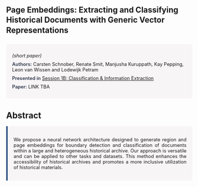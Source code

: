 
<style>    
    h2 {
        margin-top: 0;
        margin-bottom: 1.5rem;
        line-height: 1.3;
    }
    
    h3 {
        margin-top: 2rem;
        margin-bottom: 1rem;
        font-size: 1.4rem;
        font-weight:bold;
    }
    
    .metadata {
        background-color: rgba(96,24,67,0.03);
        padding: 1rem;
        font-size:0.8rem;
        border-radius: 6px;
        margin-bottom: 2rem;
    }
    
    .metadata p {
        margin: 0.5rem 0;
    }
    
    .abstract {
        text-align: justify;
        font-size:0.8rem;
        padding: 1rem;
        background-color: rgba(96,24,67,0.03);
        border-left: 4px solid #2c5282;
        border-radius: 0 6px 6px 0;
    }
    
    strong {
        color: #2d3748;
        font-weight: 600;
    }
</style>
<main role="main">
<h2>Page Embeddings: Extracting and Classifying Historical Documents with Generic Vector Representations</h2>

<section class="metadata">
<p style='font-size:0.8rem'><i>(short paper)</i></p>
<p><strong>Authors:</strong> Carsten Schnober, Renate Smit, Manjusha Kuruppath, Kay Pepping, Leon van Wissen and Lodewijk Petram</p>
<p><strong>Presented in</strong> <a href="/programme/#session1B">Session 1B: Classification & Information Extraction</a></p>
<p><strong>Paper:</strong> LINK TBA</p>
</section>

<section>
<h3>Abstract</h3>
<div class="abstract">
<p>We propose a neural network architecture designed to generate  region and page embeddings for  boundary detection and classification of documents within a large and heterogeneous historical archive. Our approach is versatile and can be applied to other tasks and datasets. This method enhances the accessibility of historical archives and promotes a more inclusive utilization of historical materials.</p>
</div>
</section>
</main>